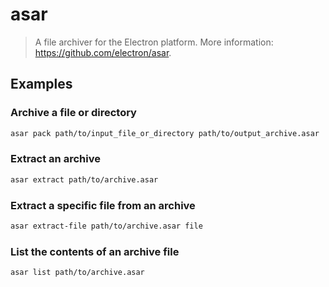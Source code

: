 # asar

> A file archiver for the Electron platform. More information: <https://github.com/electron/asar>.

## Examples

### Archive a file or directory

```bash
asar pack path/to/input_file_or_directory path/to/output_archive.asar
```

### Extract an archive

```bash
asar extract path/to/archive.asar
```

### Extract a specific file from an archive

```bash
asar extract-file path/to/archive.asar file
```

### List the contents of an archive file

```bash
asar list path/to/archive.asar
```
